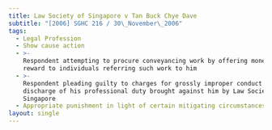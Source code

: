 ```yaml
---
title: Law Society of Singapore v Tan Buck Chye Dave
subtitle: "[2006] SGHC 216 / 30\_November\_2006"
tags:
  - Legal Profession
  - Show cause action
  - >-
    Respondent attempting to procure conveyancing work by offering monetary
    reward to individuals referring such work to him
  - >-
    Respondent pleading guilty to charges for grossly improper conduct in
    discharge of his professional duty brought against him by Law Society of
    Singapore
  - Appropriate punishment in light of certain mitigating circumstances
layout: single
---
```


